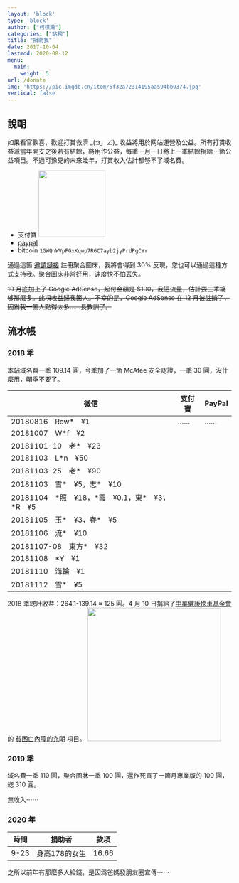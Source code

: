 ```yaml
---
layout: 'block'
type: 'block'
author: ["柯棋瀚"]
categories: ["站務"]
title: "捐助我"
date: 2017-10-04
lastmod: 2020-08-12
menu:
  main:
    weight: 5
url: /donate
img: 'https://pic.imgdb.cn/item/5f32a72314195aa594bb9374.jpg'
vertical: false
---
```


## 說朙

如果看官歡喜，歡迎打賞救濟 \_(:з」∠)_ 收益將用於网站運營及公益。所有打賞收益減當年開支之後若有結餘，將用作公益，每秊一月一日將上一秊結餘捐給一箇公益項目。不過可豫見的未來幾年，打賞收入估計都够不了域名費。

- 支付寶 <img src="https://api.superbed.cn/pic/5bf82416c4ff9e058246008d" width="150" >
- [paypal](https://paypal.me/kujihhoe) 
- bitcoin `1GWQhWVpFGxKqwp7R6C7ayb2jyPrdPgCYr`

通過這箇 [邀請鏈接](https://www.superbed.cn/signup?from_id=5be2af239dc6d6b928f1a085) 註冊聚合圖床，我將會得到 30% 反現，您也可以通過這種方式支持我。聚合圖床非常好用，速度快不怕丟失。

~~10 月底加上了 Google AdSense，起付金額是 $100，我這流量，估計要三秊纔够那麼多。此項收益歸我箇人。不幸的是，Google AdSense 在 12 月被註銷了，因爲我一箇人點得太多……長教訓了。~~

## 流水帳

### 2018 秊

本站域名費一秊 109.14 圓，今秊加了一箇 McAfee 安全認證，一秊 30 圓，沒什麼用，朙秊不要了。

| 微信                                                  | 支付寶 | PayPal |
| ----------------------------------------------------- | ------ | ------ |
| 20180816　Row*　¥1                            | ……     | ……     |
| 20181007　W*f　¥2                                     |        |        |
| 20181101-10　老*　¥23                                |        |        |
| 20181103　L*n　¥50                                    |        |        |
| 20181103-25　老*　¥90                                |        |        |
| 20181103　雪*　¥5，志*　¥10                 |        |        |
| 20181104　\*照　¥18，\*霞　¥0.1，東*　¥3，*R　¥5 |        |        |
| 20181105　玉*　¥3，春*　¥5                        |        |        |
| 20181106　流*　¥10                                 |        |        |
| 20181107-08　東方*　¥32                            |        |        |
| 20181108　\*Y　¥1                                     |        |        |
| 20181110　海輪　¥1                                    |        |        |
| 20181112　雪*　¥5                                |        |        |

2018 秊緫計收益：264.1-139.14 ≈ 125 圓。4 月 10 日捐給了<u>中蕐健康快車基金會</u>的 [貧困白內障的灮朙](https://gongyi.qq.com/loveplan/wangjuguangming.htm) 項目。 <img src="https://pic.superbed.cn/item/5cad4a783a213b0417f6943f" width=300>

### 2019 秊

域名費一秊 110 圓，聚合圖牀一秊 100 圓，還作死買了一箇月專業版的 100 圓，緫 310 圓。

無收入⋯⋯

### 2020 年

| 時間 | 捐助者        | 款項  |
| ---- | ------------- | ----- |
| 9-23 | 身高178的女生 | 16.66 |

之所以前年有那麼多人給錢，是因爲爸媽發朋友圈宣傳⋯⋯

